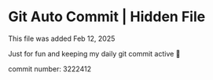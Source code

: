 # Git Auto Commit | Hidden File

This file was added Feb 12, 2025

Just for fun and keeping my daily git commit active 🤪

commit number: 3222412
